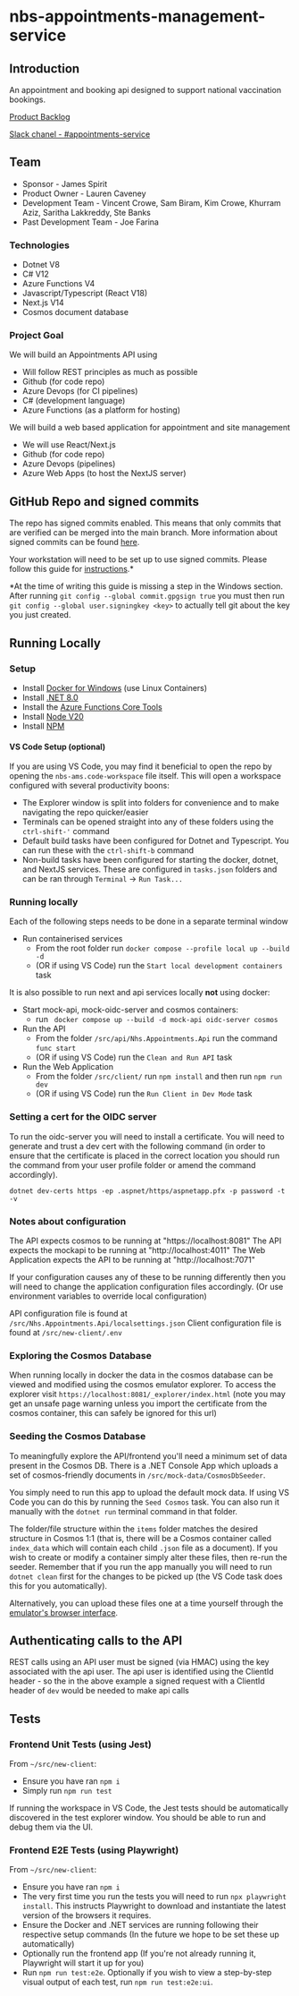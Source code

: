 # nbs-appointments-management-service

## Introduction

An appointment and booking api designed to support national vaccination bookings.

[Product Backlog](https://nhsd-jira.digital.nhs.uk/secure/RapidBoard.jspa?rapidView=7622&projectKey=APPT&view=planning.nodetail&selectedIssue=APPT-26&issueLimit=100#)

[Slack chanel - #appointments-service](https://nhsdigitalcorporate.enterprise.slack.com/archives/C062RBW4NF4)

## Team

- Sponsor - James Spirit
- Product Owner - Lauren Caveney
- Development Team - Vincent Crowe, Sam Biram, Kim Crowe, Khurram Aziz, Saritha Lakkreddy, Ste Banks
- Past Development Team - Joe Farina

### Technologies

- Dotnet V8
- C# V12
- Azure Functions V4
- Javascript/Typescript (React V18)
- Next.js V14
- Cosmos document database

### Project Goal

We will build an Appointments API using

- Will follow REST principles as much as possible
- Github (for code repo)
- Azure Devops (for CI pipelines)
- C# (development language)
- Azure Functions (as a platform for hosting)

We will build a web based application for appointment and site management

- We will use React/Next.js
- Github (for code repo)
- Azure Devops (pipelines)
- Azure Web Apps (to host the NextJS server)

## GitHub Repo and signed commits

The repo has signed commits enabled. This means that only commits that are verified can be merged into the main branch. More information about signed commits can be found [here](https://docs.github.com/en/authentication/managing-commit-signature-verification/about-commit-signature-verification).

Your workstation will need to be set up to use signed commits. Please follow this guide for [instructions](https://github.com/NHSDigital/software-engineering-quality-framework/blob/main/practices/guides/commit-signing.md).\*

\*At the time of writing this guide is missing a step in the Windows section. After running `git config --global commit.gpgsign true` you must then run `git config --global user.signingkey <key>` to actually tell git about the key you just created.

## Running Locally

### Setup

- Install [Docker for Windows](https://docs.docker.com/desktop/install/windows-install/) (use Linux
  Containers)
- Install [.NET 8.0](https://learn.microsoft.com/en-us/dotnet/core/install/windows?tabs=net60)
- Install the [Azure Functions Core
  Tools](https://learn.microsoft.com/en-us/azure/azure-functions/functions-run-local?tabs=windows%2Cisolated-process%2Cnode-v4%2Cpython-v2%2Chttp-trigger%2Ccontainer-apps&pivots=programming-language-csharp)
- Install [Node V20](https://nodejs.org/en/learn/getting-started/an-introduction-to-the-npm-package-manager)
- Install [NPM](https://docs.npmjs.com/downloading-and-installing-node-js-and-npm)

#### VS Code Setup (optional)

If you are using VS Code, you may find it beneficial to open the repo by opening the `nbs-ams.code-workspace` file itself. This will open a workspace configured with several productivity boons:

- The Explorer window is split into folders for convenience and to make navigating the repo quicker/easier
- Terminals can be opened straight into any of these folders using the `ctrl-shift-'` command
- Default build tasks have been configured for Dotnet and Typescript. You can run these with the `ctrl-shift-b` command
- Non-build tasks have been configured for starting the docker, dotnet, and NextJS services. These are configured in `tasks.json` folders and can be ran through `Terminal` -> `Run Task...`

### Running locally

Each of the following steps needs to be done in a separate terminal window

- Run containerised services
  - From the root folder run ` docker compose --profile local up --build -d  `
  - (OR if using VS Code) run the `Start local development containers` task

It is also possible to run next and api services locally **not** using docker:
- Start mock-api, mock-oidc-server and cosmos containers: 
  - run ` docker compose up --build -d mock-api oidc-server cosmos`
- Run the API
  - From the folder `/src/api/Nhs.Appointments.Api` run the command `func start`
  - (OR if using VS Code) run the `Clean and Run API` task
- Run the Web Application
  - From the folder `/src/client/` run `npm install` and then run `npm run dev`
  - (OR if using VS Code) run the `Run Client in Dev Mode` task

### Setting a cert for the OIDC server

To run the oidc-server you will need to install a certificate. You will need to generate
and trust a dev cert with the following command (in order to ensure that the certificate
is placed in the correct location you should run the command from your user profile folder
or amend the command accordingly).

`dotnet dev-certs https -ep .aspnet/https/aspnetapp.pfx -p password -t -v`

### Notes about configuration

The API expects cosmos to be running at "https://localhost:8081"
The API expects the mockapi to be running at "http://localhost:4011"
The Web Application expects the API to be running at "http://localhost:7071"

If your configuration causes any of these to be running differently then you will need to change the application
configuration files accordingly. (Or use environment variables to override local configuration)

API configuration file is found at `/src/Nhs.Appointments.Api/localsettings.json`
Client configuration file is found at `/src/new-client/.env`

### Exploring the Cosmos Database

When running locally in docker the data in the cosmos database can be viewed and modified using the cosmos emulator
explorer. To access the explorer visit `https://localhost:8081/_explorer/index.html` (note you may get an unsafe page
warning unless you import the certificate from the cosmos container, this can safely be ignored for this url)

### Seeding the Cosmos Database

To meaningfully explore the API/frontend you'll need a minimum set of data present in the Cosmos DB. There is a .NET Console App which uploads a set of cosmos-friendly documents in `/src/mock-data/CosmosDbSeeder`.

You simply need to run this app to upload the default mock data. If using VS Code you can do this by running the `Seed Cosmos` task. You can also run it manually with the `dotnet run` terminal command in that folder.

The folder/file structure within the `items` folder matches the desired structure in Cosmos 1:1 (that is, there will be a Cosmos container called `index_data` which will contain each child `.json` file as a document). If you wish to create or modify a container simply alter these files, then re-run the seeder. Remember that if you run the app manually you will need to run `dotnet clean` first for the changes to be picked up (the VS Code task does this for you automatically).

Alternatively, you can upload these files one at a time yourself through the [emulator's browser interface](https://localhost:8081/_explorer/index.html).

## Authenticating calls to the API

REST calls using an API user must be signed (via HMAC) using the key associated with the api user.
The api user is identified using the ClientId header - so the in the above example a signed request with a ClientId header of `dev` would be needed to make api calls

## Tests

### Frontend Unit Tests (using Jest)

From `~/src/new-client`:

- Ensure you have ran `npm i`
- Simply run `npm run test`

If running the workspace in VS Code, the Jest tests should be automatically discovered in the test explorer window. You should be able to run and debug them via the UI.

### Frontend E2E Tests (using Playwright)

From `~/src/new-client`:

- Ensure you have ran `npm i`
- The very first time you run the tests you will need to run `npx playwright install`. This instructs Playwright to download and instantiate the latest version of the browsers it requires.
- Ensure the Docker and .NET services are running following their respective setup commands (In the future we hope to be set these up automatically)
- Optionally run the frontend app (If you're not already running it, Playwright will start it up for you)
- Run `npm run test:e2e`. Optionally if you wish to view a step-by-step visual output of each test, run `npm run test:e2e:ui`.
